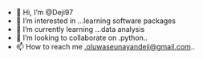 - 👋 Hi, I’m @Deji97
- 👀 I’m interested in ...learning software packages
- 🌱 I’m currently learning ...data analysis
- 💞️ I’m looking to collaborate on .python..
- 📫 How to reach me .oluwaseunayandeji@gmail.com..

<!---
Deji97/Deji97 is a ✨ special ✨ repository because its `README.md` (this file) appears on your GitHub profile.
You can click the Preview link to take a look at your changes.
--->
